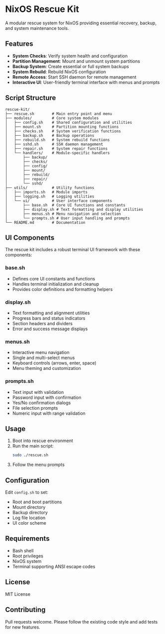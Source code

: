 # NixOS Rescue Kit

A modular rescue system for NixOS providing essential recovery, backup, and system maintenance tools.

## Features

- **System Checks**: Verify system health and configuration
- **Partition Management**: Mount and unmount system partitions
- **Backup System**: Create essential or full system backups
- **System Rebuild**: Rebuild NixOS configuration
- **Remote Access**: Start SSH daemon for remote management
- **Interactive UI**: User-friendly terminal interface with menus and prompts

## Script Structure

```
rescue-kit/
├── rescue.sh        # Main entry point and menu
├── modules/         # Core system modules
│   ├── config.sh    # Shared configuration and utilities
│   ├── mount.sh     # Partition mounting functions
│   ├── checks.sh    # System verification functions
│   ├── backup.sh    # Backup operations
│   ├── rebuild.sh   # System rebuild functions
│   ├── sshd.sh      # SSH daemon management
│   ├── repair.sh    # System repair functions
│   └── handlers/    # Module-specific handlers
│       ├── backup/
│       ├── checks/
│       ├── config/
│       ├── mount/
│       ├── rebuild/
│       ├── repair/
│       └── sshd/
├── utils/           # Utility functions
│   ├── imports.sh   # Module imports
│   ├── logging.sh   # Logging utilities
│   └── ui/          # User interface components
│       ├── base.sh  # Core UI functions and constants
│       ├── display.sh # Text formatting and display utilities
│       ├── menus.sh # Menu navigation and selection
│       └── prompts.sh # User input handling and prompts
└── README.md        # Documentation
```

## UI Components

The rescue kit includes a robust terminal UI framework with these components:

### base.sh
- Defines core UI constants and functions
- Handles terminal initialization and cleanup
- Provides color definitions and formatting helpers

### display.sh
- Text formatting and alignment utilities
- Progress bars and status indicators
- Section headers and dividers
- Error and success message displays

### menus.sh
- Interactive menu navigation
- Single and multi-select menus
- Keyboard controls (arrows, enter, space)
- Menu theming and customization

### prompts.sh
- Text input with validation
- Password input with confirmation
- Yes/No confirmation dialogs
- File selection prompts
- Numeric input with range validation

## Usage

1. Boot into rescue environment
2. Run the main script:
   ```bash
   sudo ./rescue.sh
   ```
3. Follow the menu prompts

## Configuration

Edit `config.sh` to set:
- Root and boot partitions
- Mount directory
- Backup directory
- Log file location
- UI color scheme

## Requirements

- Bash shell
- Root privileges
- NixOS system
- Terminal supporting ANSI escape codes

## License

MIT License

## Contributing

Pull requests welcome. Please follow the existing code style and add tests for new features.
